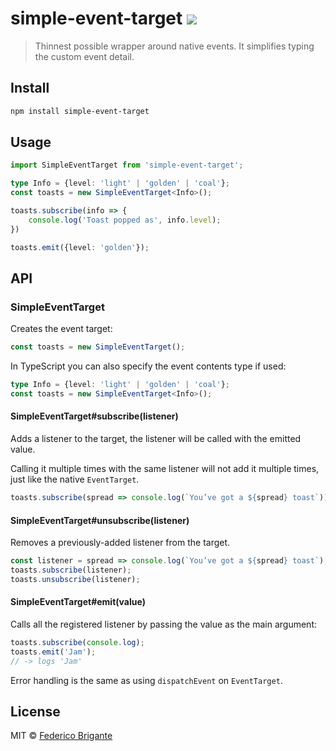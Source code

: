 # simple-event-target [![][badge-gzip]][link-bundlephobia]

[badge-gzip]: https://img.shields.io/bundlephobia/minzip/simple-event-target.svg?label=gzipped
[link-bundlephobia]: https://bundlephobia.com/result?p=simple-event-target

> Thinnest possible wrapper around native events. It simplifies typing the custom event detail.

## Install

```sh
npm install simple-event-target
```

## Usage

```ts
import SimpleEventTarget from 'simple-event-target';

type Info = {level: 'light' | 'golden' | 'coal'};
const toasts = new SimpleEventTarget<Info>();

toasts.subscribe(info => {
	console.log('Toast popped as', info.level);
})

toasts.emit({level: 'golden'});
```

## API

### SimpleEventTarget

Creates the event target:

```js
const toasts = new SimpleEventTarget();
```

In TypeScript you can also specify the event contents type if used:

```ts
type Info = {level: 'light' | 'golden' | 'coal'};
const toasts = new SimpleEventTarget<Info>();
```

#### SimpleEventTarget#subscribe(listener)

Adds a listener to the target, the listener will be called with the emitted value.

Calling it multiple times with the same listener will not add it multiple times, just like the native `EventTarget`.

```ts
toasts.subscribe(spread => console.log(`You’ve got a ${spread} toast`));
```

#### SimpleEventTarget#unsubscribe(listener)

Removes a previously-added listener from the target.


```ts
const listener = spread => console.log(`You’ve got a ${spread} toast`);
toasts.subscribe(listener);
toasts.unsubscribe(listener);
```

#### SimpleEventTarget#emit(value)

Calls all the registered listener by passing the value as the main argument:

```js
toasts.subscribe(console.log);
toasts.emit('Jam');
// -> logs 'Jam'
```

Error handling is the same as using `dispatchEvent` on `EventTarget`.

## License

MIT © [Federico Brigante](https://fregante.com)

